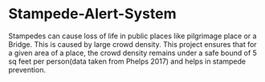 # Stampede-Alert-System
Stampedes can cause loss of life in public places like pilgrimage place or a Bridge. This is caused by large crowd density. This project ensures that for a given area of a place, the crowd density remains under a safe bound of 5 sq feet per person(data taken from Phelps 2017) and helps in stampede prevention.
